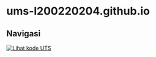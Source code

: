 # ums-l200220204.github.io


## Navigasi

[![Lihat kode UTS](https://img.shields.io/badge/Lihat-Kode%20UTS-blue)](./tugas_ipsd_uts.py)
